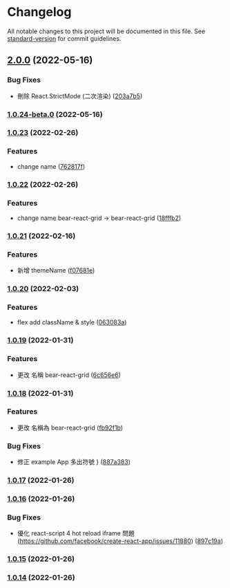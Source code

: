 # Changelog

All notable changes to this project will be documented in this file. See [standard-version](https://github.com/conventional-changelog/standard-version) for commit guidelines.

## [2.0.0](https://github.com/imagine10255/bear-react-grid/compare/v1.0.24-beta.0...v2.0.0) (2022-05-16)


### Bug Fixes

* 刪除 React.StrictMode (二次渲染) ([203a7b5](https://github.com/imagine10255/bear-react-grid/commit/203a7b599e0677de44074473135f981b4419f4ec))

### [1.0.24-beta.0](https://github.com/imagine10255/bear-react-grid/compare/v1.0.23...v1.0.24-beta.0) (2022-05-16)

### [1.0.23](https://github.com/imagine10255/bear-react-grid/compare/v1.0.22...v1.0.23) (2022-02-26)


### Features

* change name ([762817f](https://github.com/imagine10255/bear-react-grid/commit/762817f6f7d675fb48707b80a96c8bba917dd88a))

### [1.0.22](https://github.com/imagine10255/bear-react-grid/compare/v1.0.21...v1.0.22) (2022-02-26)


### Features

* change name bear-react-grid -> bear-react-grid ([18fffb2](https://github.com/imagine10255/bear-react-grid/commit/18fffb253a76c4e6bb9ba8eb2abab27d79bc6b1c))

### [1.0.21](https://github.com/imagine10255/bear-react-grid/compare/v1.0.20...v1.0.21) (2022-02-16)


### Features

* 新增 themeName ([f07681e](https://github.com/imagine10255/bear-react-grid/commit/f07681e828f0d2c3f5ba8725a0ec1448fd10903e))

### [1.0.20](https://github.com/imagine10255/bear-react-grid/compare/v1.0.19...v1.0.20) (2022-02-03)


### Features

* flex add className & style ([063083a](https://github.com/imagine10255/bear-react-grid/commit/063083af17ff45b3f89e875ee5ab2c031f3d2be8))

### [1.0.19](https://github.com/imagine10255/bear-react-grid/compare/v1.0.18...v1.0.19) (2022-01-31)


### Features

* 更改 名稱 bear-react-grid ([6c656e6](https://github.com/imagine10255/bear-react-grid/commit/6c656e63dd99f7a78dbdb44be045db2c172f206c))

### [1.0.18](https://github.com/imagine10255/bear-react-grid/compare/v1.0.17...v1.0.18) (2022-01-31)


### Features

* 更改 名稱為 bear-react-grid ([fb92f1b](https://github.com/imagine10255/bear-react-grid/commit/fb92f1b7f516aee8538c849772f079f7a96b948f))


### Bug Fixes

* 修正 example App 多出符號 } ([887a383](https://github.com/imagine10255/bear-react-grid/commit/887a3834d36ff9ff53b2c153d11fee7f3757e97f))

### [1.0.17](https://github.com/imagine10255/bear-react-grid/compare/v1.0.16...v1.0.17) (2022-01-26)

### [1.0.16](https://github.com/imagine10255/bear-react-grid/compare/v1.0.15...v1.0.16) (2022-01-26)


### Bug Fixes

* 優化 react-script 4 hot reload iframe 問題 (https://github.com/facebook/create-react-app/issues/11880) ([897c19a](https://github.com/imagine10255/bear-react-grid/commit/897c19a8d386e8bf67f1d9eef464ede33ca9f006))

### [1.0.15](https://github.com/imagine10255/bear-react-grid/compare/v1.0.14...v1.0.15) (2022-01-26)

### [1.0.14](https://github.com/imagine10255/bear-react-grid/compare/v1.0.13...v1.0.14) (2022-01-26)
